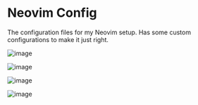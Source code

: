 # Neovim Config

The configuration files for my Neovim setup.  Has some custom configurations to make it just right.

![image](https://user-images.githubusercontent.com/81622310/194375006-8b32f8c3-9d08-4210-96d2-a93396f24d91.png)

![image](https://user-images.githubusercontent.com/81622310/194375207-68a6ff78-d957-4a2b-9f95-d2f59bb42293.png)

![image](https://user-images.githubusercontent.com/81622310/194375421-bd503524-5bde-4e63-89ac-dc0ea304aa2e.png)

![image](https://user-images.githubusercontent.com/81622310/194375485-ae97ce3f-72c9-4402-9107-2b685731d33d.png)
